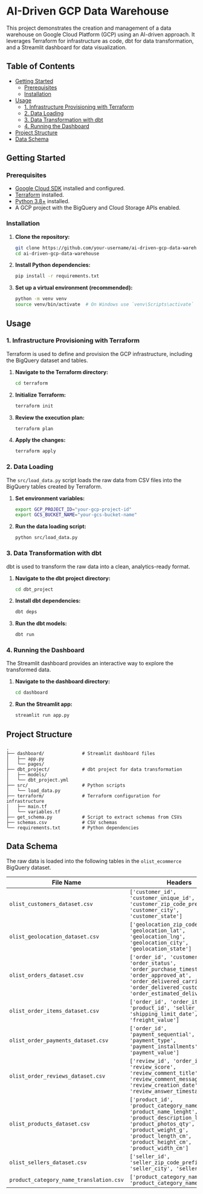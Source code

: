 # AI-Driven GCP Data Warehouse

This project demonstrates the creation and management of a data warehouse on Google Cloud Platform (GCP) using an AI-driven approach. It leverages Terraform for infrastructure as code, dbt for data transformation, and a Streamlit dashboard for data visualization.

## Table of Contents

- [Getting Started](#getting-started)
  - [Prerequisites](#prerequisites)
  - [Installation](#installation)
- [Usage](#usage)
  - [1. Infrastructure Provisioning with Terraform](#1-infrastructure-provisioning-with-terraform)
  - [2. Data Loading](#2-data-loading)
  - [3. Data Transformation with dbt](#3-data-transformation-with-dbt)
  - [4. Running the Dashboard](#4-running-the-dashboard)
- [Project Structure](#project-structure)
- [Data Schema](#data-schema)

## Getting Started

### Prerequisites

- [Google Cloud SDK](https://cloud.google.com/sdk/docs/install) installed and configured.
- [Terraform](https://learn.hashicorp.com/tutorials/terraform/install-cli) installed.
- [Python 3.8+](https://www.python.org/downloads/) installed.
- A GCP project with the BigQuery and Cloud Storage APIs enabled.

### Installation

1.  **Clone the repository:**
    ```bash
    git clone https://github.com/your-username/ai-driven-gcp-data-warehouse.git
    cd ai-driven-gcp-data-warehouse
    ```

2.  **Install Python dependencies:**
    ```bash
    pip install -r requirements.txt
    ```

3.  **Set up a virtual environment (recommended):**
    ```bash
    python -m venv venv
    source venv/bin/activate  # On Windows use `venv\Scripts\activate`
    ```

## Usage

### 1. Infrastructure Provisioning with Terraform

Terraform is used to define and provision the GCP infrastructure, including the BigQuery dataset and tables.

1.  **Navigate to the Terraform directory:**
    ```bash
    cd terraform
    ```

2.  **Initialize Terraform:**
    ```bash
    terraform init
    ```

3.  **Review the execution plan:**
    ```bash
    terraform plan
    ```

4.  **Apply the changes:**
    ```bash
    terraform apply
    ```

### 2. Data Loading

The `src/load_data.py` script loads the raw data from CSV files into the BigQuery tables created by Terraform.

1.  **Set environment variables:**
    ```bash
    export GCP_PROJECT_ID="your-gcp-project-id"
    export GCS_BUCKET_NAME="your-gcs-bucket-name"
    ```

2.  **Run the data loading script:**
    ```bash
    python src/load_data.py
    ```

### 3. Data Transformation with dbt

dbt is used to transform the raw data into a clean, analytics-ready format.

1.  **Navigate to the dbt project directory:**
    ```bash
    cd dbt_project
    ```

2.  **Install dbt dependencies:**
    ```bash
    dbt deps
    ```

3.  **Run the dbt models:**
    ```bash
    dbt run
    ```

### 4. Running the Dashboard

The Streamlit dashboard provides an interactive way to explore the transformed data.

1.  **Navigate to the dashboard directory:**
    ```bash
    cd dashboard
    ```

2.  **Run the Streamlit app:**
    ```bash
    streamlit run app.py
    ```

## Project Structure

```
.
├── dashboard/              # Streamlit dashboard files
│   ├── app.py
│   └── pages/
├── dbt_project/            # dbt project for data transformation
│   ├── models/
│   └── dbt_project.yml
├── src/                    # Python scripts
│   └── load_data.py
├── terraform/              # Terraform configuration for infrastructure
│   ├── main.tf
│   └── variables.tf
├── get_schema.py           # Script to extract schemas from CSVs
├── schemas.csv             # CSV schemas
└── requirements.txt        # Python dependencies
```

## Data Schema

The raw data is loaded into the following tables in the `olist_ecommerce` BigQuery dataset.

| File Name                          | Headers                                                                                                                                                           |
| ---------------------------------- | ----------------------------------------------------------------------------------------------------------------------------------------------------------------- |
| `olist_customers_dataset.csv`      | `['customer_id', 'customer_unique_id', 'customer_zip_code_prefix', 'customer_city', 'customer_state']`                                                              |
| `olist_geolocation_dataset.csv`    | `['geolocation_zip_code_prefix', 'geolocation_lat', 'geolocation_lng', 'geolocation_city', 'geolocation_state']`                                                    |
| `olist_orders_dataset.csv`         | `['order_id', 'customer_id', 'order_status', 'order_purchase_timestamp', 'order_approved_at', 'order_delivered_carrier_date', 'order_delivered_customer_date', 'order_estimated_delivery_date']` |
| `olist_order_items_dataset.csv`    | `['order_id', 'order_item_id', 'product_id', 'seller_id', 'shipping_limit_date', 'price', 'freight_value']`                                                          |
| `olist_order_payments_dataset.csv` | `['order_id', 'payment_sequential', 'payment_type', 'payment_installments', 'payment_value']`                                                                       |
| `olist_order_reviews_dataset.csv`  | `['review_id', 'order_id', 'review_score', 'review_comment_title', 'review_comment_message', 'review_creation_date', 'review_answer_timestamp']`                      |
| `olist_products_dataset.csv`       | `['product_id', 'product_category_name', 'product_name_lenght', 'product_description_lenght', 'product_photos_qty', 'product_weight_g', 'product_length_cm', 'product_height_cm', 'product_width_cm']` |
| `olist_sellers_dataset.csv`        | `['seller_id', 'seller_zip_code_prefix', 'seller_city', 'seller_state']`                                                                                            |
| `product_category_name_translation.csv` | `['product_category_name', 'product_category_name_english']`                                                                                                     |
